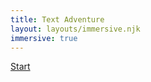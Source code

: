 ```yaml
---
title: Text Adventure
layout: layouts/immersive.njk
immersive: true
---
```


[Start](/adventure/room3/)

